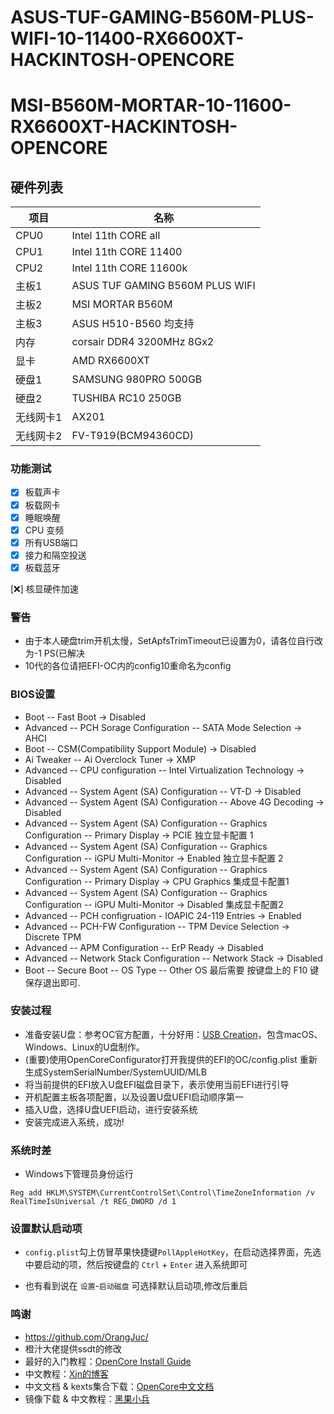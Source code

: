 # ASUS-TUF-GAMING-B560M-PLUS-WIFI-10-11400-RX6600XT-HACKINTOSH-OPENCORE
# MSI-B560M-MORTAR-10-11600-RX6600XT-HACKINTOSH-OPENCORE

## 硬件列表

|项目|名称
|-|-
|CPU0|Intel 11th CORE all
|CPU1|Intel 11th CORE 11400
|CPU2|Intel 11th CORE 11600k
|主板1|ASUS TUF GAMING B560M PLUS WIFI
|主板2|MSI MORTAR B560M
|主板3|ASUS H510-B560 均支持
|内存|corsair DDR4 3200MHz 8Gx2
|显卡|AMD RX6600XT
|硬盘1|SAMSUNG 980PRO 500GB
|硬盘2|TUSHIBA RC10 250GB
|无线网卡1|AX201
|无线网卡2|FV-T919(BCM94360CD)

### 功能测试

- [x] 板载声卡
- [x] 板载网卡
- [x] 睡眠唤醒
- [x] CPU 变频
- [x] 所有USB端口
- [x] 接力和隔空投送
- [x] 板载蓝牙

[❌] 核显硬件加速

### 警告
- 由于本人硬盘trim开机太慢，SetApfsTrimTimeout已设置为0，请各位自行改为-1 PS(已解决
- 10代的各位请把EFI-OC内的config10重命名为config

### BIOS设置

- Boot -- Fast Boot -> Disabled
- Advanced -- PCH Sorage Configuration -- SATA Mode Selection -> AHCI
- Boot -- CSM(Compatibility Support Module) -> Disabled
- Ai Tweaker -- Ai Overclock Tuner -> XMP
- Advanced -- CPU configuration -- Intel Virtualization Technology -> Disabled
- Advanced -- System Agent (SA) Configuration -- VT-D -> Disabled
- Advanced -- System Agent (SA) Configuration -- Above 4G Decoding -> Disabled
- Advanced -- System Agent (SA) Configuration -- Graphics Configuration -- Primary Display -> PCIE 独立显卡配置 1
- Advanced -- System Agent (SA) Configuration -- Graphics Configuration -- iGPU Multi-Monitor -> Enabled 独立显卡配置 2
- Advanced -- System Agent (SA) Configuration -- Graphics Configuration -- Primary Display -> CPU Graphics 集成显卡配置1
- Advanced -- System Agent (SA) Configuration -- Graphics Configuration -- iGPU Multi-Monitor -> Disabled 集成显卡配置2
- Advanced -- PCH configruation - IOAPIC 24-119 Entries -> Enabled
- Advanced -- PCH-FW Configuration -- TPM Device Selection -> Discrete TPM
- Advanced -- APM Configuration -- ErP Ready -> Disabled
- Advanced -- Network Stack Configuration -- Network Stack -> Disabled
- Boot -- Secure Boot -- OS Type -- Other OS
最后需要 按键盘上的 F10 键保存退出即可.

### 安装过程
- 准备安装U盘：参考OC官方配置，十分好用：[USB Creation](https://dortania.github.io/OpenCore-Install-Guide/installer-guide/mac-install.html#setting-up-opencore-s-efi-environment)，包含macOS、Windows、Linux的U盘制作。
- (重要)使用OpenCoreConfigurator打开我提供的EFI的OC/config.plist 重新生成SystemSerialNumber/SystemUUID/MLB
- 将当前提供的EFI放入U盘EFI磁盘目录下，表示使用当前EFI进行引导
- 开机配置主板各项配置，以及设置U盘UEFI启动顺序第一
- 插入U盘，选择U盘UEFI启动，进行安装系统
- 安装完成进入系统，成功!

### 系统时差

- Windows下管理员身份运行

```
Reg add HKLM\SYSTEM\CurrentControlSet\Control\TimeZoneInformation /v RealTimeIsUniversal /t REG_DWORD /d 1
```

### 设置默认启动项

- `config.plist`勾上仿冒苹果快捷键`PollAppleHotKey`，在启动选择界面，先选中要启动的项，然后按键盘的 `Ctrl` + `Enter` 进入系统即可

- 也有看到说在 `设置`-`启动磁盘` 可选择默认启动项,修改后重启

### 鸣谢
- https://github.com/OrangJuc/
- 橙汁大佬提供ssdt的修改
- 最好的入门教程：[OpenCore Install Guide](https://dortania.github.io/OpenCore-Install-Guide/)
- 中文教程：[Xjn的博客](https://blog.xjn819.com/post/opencore-guide.html)
- 中文文档 & kexts集合下载：[OpenCore中文文档](https://oc.skk.moe/)
- 镜像下载 & 中文教程：[黑果小兵](http://blog.daliansky.net)
